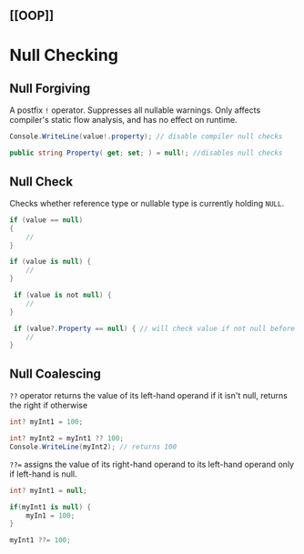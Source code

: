 [[OOP]]
---

# Null Checking
## Null Forgiving

A postfix `!` operator. Suppresses all nullable warnings. Only affects compiler's static flow analysis, and has no effect on runtime.

```csharp
Console.WriteLine(value!.property); // disable compiler null checks

public string Property( get; set; ) = null!; //disables null checks
```

## Null Check

Checks whether reference type or nullable type is currently holding `NULL`.

```csharp
if (value == null)
{ 
	// 
}

if (value is null) {
	//
}

 if (value is not null) {
	//
}

 if (value?.Property == null) { // will check value if not null before checking object member
	//
}
```

## Null Coalescing

`??` operator returns the value of its left-hand operand if it isn't null, returns the right if otherwise

```csharp
int? myInt1 = 100;

int? myInt2 = myInt1 ?? 100;
Console.WriteLine(myInt2); // returns 100
```

`??=` assigns the value of its right-hand operand to its left-hand operand only if left-hand is null.

```csharp
int? myInt1 = null;

if(myInt1 is null) {
	myIn1 = 100;
}

myInt1 ??= 100;
```
